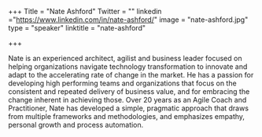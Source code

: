 +++
Title = "Nate Ashford"
Twitter = ""
linkedin ="https://www.linkedin.com/in/nate-ashford/"
image = "nate-ashford.jpg"
type = "speaker"
linktitle = "nate-ashford"

+++

Nate is an experienced architect, agilist and business leader focused on helping organizations navigate technology transformation to innovate and adapt to the accelerating rate of change in the market. He has a passion for developing high performing teams and organizations that focus on the consistent and repeated delivery of business value, and for embracing the change inherent in achieving those. Over 20 years as an Agile Coach and Practitioner, Nate has developed a simple, pragmatic approach that draws from multiple frameworks and methodologies, and emphasizes empathy, personal growth and process automation.
